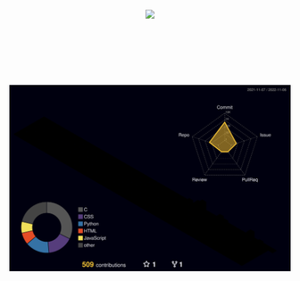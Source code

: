 <div align=center>
<br>
<!--
![header](https://capsule-render.vercel.app/api?type=waving&color=0:8E2DE2,100:4A00E0&height=300&section=header&text=ShinJoonseo&desc=Frontend%20Developer%20and%20Designer&fontSize=105&fontColor=ffffff&fontAlignY=40&descAlign=63&descAlignY=58&descSize=25&animation=fadeIn)-->



<img src="https://raw.githubusercontent.com/baeian/baeian/96a204b1a7da20b41a086a837243f625b01f34e8/%EC%9E%90%EC%82%B0%2016.svg" width="700">
<br>
<br>
<br>
<br>
<br>
<!-- <img src="https://raw.githubusercontent.com/baeian/baeian/70a76b47d844edf6efa0373ad63de7d070e29b2e/%EC%9E%90%EC%82%B0%2017.svg" height="350">
<br>
  <br>
  <br>
  <br>
  <a href="https://www.instagram.com/qodldks_/"><img src="https://raw.githubusercontent.com/baeian/baeian/b541ec71146e8dc2f04f9afe98670b8d986d191c/%EC%9E%90%EC%82%B0%2018.svg" height="150"></a>
<br>
  <br>
  <br>
<a href="https://velog.io/@baeian"><img src="https://raw.githubusercontent.com/baeian/baeian/b541ec71146e8dc2f04f9afe98670b8d986d191c/%EC%9E%90%EC%82%B0%2019.svg" height="150"></a> -->
<!--
<img src="https://img.shields.io/badge/HTML5-E34F26?style=for-the-badge&logo=html5&logoColor=white">
<img src="https://img.shields.io/badge/CSS3-1572B6?style=for-the-badge&logo=css3&logoColor=white">
<img src="https://img.shields.io/badge/JavaScript-323330?style=for-the-badge&logo=javascript&logoColor=F7DF1E">
<img src="https://img.shields.io/badge/React-20232A?style=for-the-badge&logo=react&logoColor=61DAFB">
<img src="https://img.shields.io/badge/Redux-593D88?style=for-the-badge&logo=redux&logoColor=white">
<img src="https://img.shields.io/badge/C-00599C?style=for-the-badge&logo=c&logoColor=white">
<img src="https://img.shields.io/badge/Python-FFD43B?style=for-the-badge&logo=python&logoColor=blue">
<img src="https://img.shields.io/badge/Arduino-00979D?style=for-the-badge&logo=Arduino&logoColor=white">  
<br>
<img src="https://img.shields.io/badge/Adobe%20Illustrator-FF9A00?style=for-the-badge&logo=adobe%20illustrator&logoColor=white">
<img src="https://img.shields.io/badge/Adobe%20Photoshop-31A8FF?style=for-the-badge&logo=Adobe%20Photoshop&logoColor=black">
<img src="https://img.shields.io/badge/Figma-F24E1E?style=for-the-badge&logo=figma&logoColor=white">
<img src="https://img.shields.io/badge/Font_Awesome-339AF0?style=for-the-badge&logo=fontawesome&logoColor=white">
-->
<br>
<br>
  
<!--[![](https://img.shields.io/badge/Instagram-E4405F?style=for-the-badge&logo=instagram&logoColor=white)](https://www.instagram.com/qodldks_/)-->
<!--[![](https://simpleicons.org/icons/velog.svg&logoColor=white)](https://www.instagram.com/qodldks_/)

[![trophy](https://github-profile-trophy.vercel.app/?username=baeian&theme=discord&margin-w=15&no-bg=true&no-frame=true)](https://github.com/ryo-ma/github-profile-trophy)-->


![](profile-3d-contrib/profile-night-rainbow.svg)


<!--<img src="https://raw.githubusercontent.com/baeian/baeian/a06ea3efa024ed69b201e096c79f0fa3dcdb1a39/%EC%9E%90%EC%82%B0%202.svg">
</div>-->

</div>

<!--<img src="https://img.shields.io/badge/React_Native-20232A?style=for-the-badge&logo=react&logoColor=61DAFB">-->


